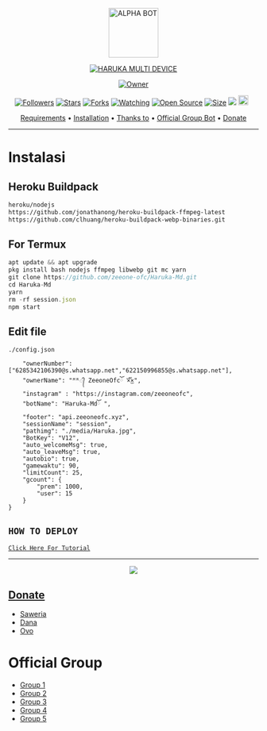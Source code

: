 
<p align="center">
<img src="https://github.com/zeeone-ofc/Haruka-Md/blob/v1/media/Haruka.jpg" alt="ALPHA BOT" width="100"/>


</p>
<p align="center">
<a href="#"><img title="HARUKA MULTI DEVICE" src="https://img.shields.io/badge/HARUKA MULTI DEVICE-green?colorA=%23ff0000&colorB=%23017e40&style=for-the-badge"></a>
</p>
<p align="center">
<a href="https://github.com/zeeone-ofc/Haruka-Md"><img title="Owner" src="https://img.shields.io/badge/Recode-ZeeoneOfc-red.svg?style=for-the-badge&logo=github"></a>
</p>
<p align="center">
<a href="https://github.com/zeeone-ofc/followers"><img title="Followers" src="https://img.shields.io/github/followers/zeeone-ofc?color=red&style=flat-square"></a>
<a href="https://github.com/zeeone-ofc/Haruka-Md/stargazers/"><img title="Stars" src="https://img.shields.io/github/stars/zeeone-ofc/Haruka-Md?color=blue&style=flat-square"></a>
<a href="https://github.com/zeeone-ofc/Haruka-Md/network/members"><img title="Forks" src="https://img.shields.io/github/forks/zeeone-ofc/Haruka-Md?color=red&style=flat-square"></a>
<a href="https://github.com/zeeone-ofc/Haruka-Md/watchers"><img title="Watching" src="https://img.shields.io/github/watchers/zeeone-ofc/Haruka-Md?label=Watchers&color=blue&style=flat-square"></a>
<a href="https://github.com/zeeone-ofc/Haruka-Md"><img title="Open Source" src="https://badges.frapsoft.com/os/v2/open-source.svg?v=103"></a>
<a href="https://github.com/zeeone-ofc/Haruka-Md/"><img title="Size" src="https://img.shields.io/github/repo-size/zeeone-ofc/Haruka-Md?style=flat-square&color=green"></a>
<a href="https://hits.seeyoufarm.com"><img src="https://hits.seeyoufarm.com/api/count/incr/badge.svg?url=https%3A%2F%2Fgithub.com%2Fzeeone-ofc%2FHaruka-Md&count_bg=%2379C83D&title_bg=%23555555&icon=probot.svg&icon_color=%2300FF6D&title=hits&edge_flat=false"/></a>
<a href="https://github.com/zeeone-ofc/Haruka-Md/graphs/commit-activity"><img height="20" src="https://img.shields.io/badge/Maintained%3F-yes-green.svg"></a>&nbsp;&nbsp;
</p>

<p align="center">
  <a href="https://github.com/zeeone-ofc/Haruka-Md#requirements">Requirements</a> •
  <a href="https://github.com/zeeone-ofc/Haruka-Md#instalasi">Installation</a> •
  <a href="https://github.com/zeeone-ofc/Haruka-Md#thanks-to">Thanks to</a> •
  <a href="https://github.com/zeeone-ofc/Haruka-Md#Official-Group"> Official Group Bot</a> •
  <a href="https://github.com/zeeone-ofc/Haruka-Md#donate">Donate</a>
</p>
</div>


---

# Instalasi
## Heroku Buildpack
```bash
heroku/nodejs
https://github.com/jonathanong/heroku-buildpack-ffmpeg-latest
https://github.com/clhuang/heroku-buildpack-webp-binaries.git
```
## For Termux
```ts
apt update && apt upgrade
pkg install bash nodejs ffmpeg libwebp git mc yarn
git clone https://github.com/zeeone-ofc/Haruka-Md.git
cd Haruka-Md
yarn
rm -rf session.json
npm start
```

## Edit file
`./config.json`
```{
    "ownerNumber": ["6285342106390@s.whatsapp.net","622150996855@s.whatsapp.net"],
    "ownerName": "ᴹᴿ᭄ ZeeoneOfcོ ×፝֟͜×",
    "instagram" : "https://instagram.com/zeeoneofc",
    "botName": "Haruka-Mdོ ",
    "footer": "api.zeeoneofc.xyz",
    "sessionName": "session",
    "pathimg": "./media/Haruka.jpg",
    "BotKey": "V12",
    "auto_welcomeMsg": true,
    "auto_leaveMsg": true,    
    "autobio": true,
    "gamewaktu": 90,
    "limitCount": 25,
    "gcount": {
        "prem": 1000,
        "user": 15
    }
}
```

## ```HOW TO DEPLOY```

[`Click Here For Tutorial`](https://youtu.be/SdKHkld2NcI)<br>

----------

<p align="center">
  <a href="https://youtu.be/SdKHkld2NcI"><img src="https://a.top4top.io/p_2081imvxm1.jpg" />
</p>

## Donate
- [Saweria](https://saweria.co/zeeoneofc)
- [Dana](https://j.top4top.io/p_20532posd1.jpg)
- [Ovo](https://h.top4top.io/p_2053vk0uw1.jpg)

# Official Group
- [Group 1](https://chat.whatsapp.com/EU890BcXjyBDkNaUT5WmYV)
- [Group 2](https://chat.whatsapp.com/E8NExJwIbhBJYzssfqJNsE)
- [Group 3](https://chat.whatsapp.com/KCSqHTky1apG7ApePsfiPy)
- [Group 4](https://chat.whatsapp.com/KwmvHr7VMFj7r5ry9xmMsU)
- [Group 5](https://chat.whatsapp.com/ELa7GhU0sP4EvXcVimQYtz)

